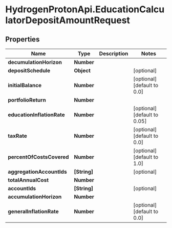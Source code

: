 # HydrogenProtonApi.EducationCalculatorDepositAmountRequest

## Properties
Name | Type | Description | Notes
------------ | ------------- | ------------- | -------------
**decumulationHorizon** | **Number** |  | 
**depositSchedule** | **Object** |  | [optional] 
**initialBalance** | **Number** |  | [optional] [default to 0.0]
**portfolioReturn** | **Number** |  | 
**educationInflationRate** | **Number** |  | [optional] [default to 0.05]
**taxRate** | **Number** |  | [optional] [default to 0.0]
**percentOfCostsCovered** | **Number** |  | [optional] [default to 1.0]
**aggregationAccountIds** | **[String]** |  | [optional] 
**totalAnnualCost** | **Number** |  | 
**accountIds** | **[String]** |  | [optional] 
**accumulationHorizon** | **Number** |  | 
**generalInflationRate** | **Number** |  | [optional] [default to 0.0]


